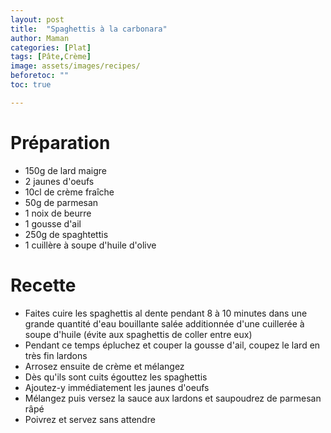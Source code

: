 ```yaml
---
layout: post
title:  "Spaghettis à la carbonara"
author: Maman
categories: [Plat]
tags: [Pâte,Crème]
image: assets/images/recipes/
beforetoc: ""
toc: true

---
```


# Préparation 
* 150g de lard maigre
* 2 jaunes d'oeufs
* 10cl de crème fraîche
* 50g de parmesan
* 1 noix de beurre
* 1 gousse d'ail
* 250g de spaghtettis
* 1 cuillère à soupe d'huile d'olive

# Recette
* Faites cuire les spaghettis al dente pendant 8 à 10 minutes dans une grande quantité d'eau bouillante salée additionnée d'une cuillerée à soupe d'huile (évite aux spaghettis de coller entre eux)
* Pendant ce temps épluchez et couper la gousse d'ail, coupez le lard en très fin lardons
* Arrosez ensuite de crème et mélangez
* Dès qu'ils sont cuits égouttez les spaghettis
* Ajoutez-y immédiatement les jaunes d'oeufs
* Mélangez puis versez la sauce aux lardons et saupoudrez de parmesan râpé
* Poivrez et servez sans attendre